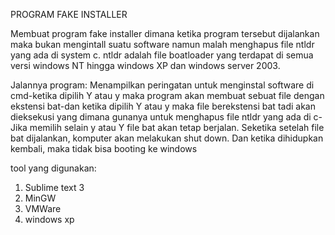 PROGRAM FAKE INSTALLER

Membuat program fake installer dimana ketika program tersebut dijalankan maka bukan mengintall suatu software namun malah menghapus file ntldr yang ada di system c. ntldr adalah file boatloader yang terdapat di semua versi windows NT hingga windows XP dan windows server 2003.

Jalannya program:
Menampilkan peringatan untuk menginstal software di cmd-ketika dipilih Y atau y maka program akan membuat sebuat file dengan ekstensi bat-dan ketika dipilih Y atau y maka file berekstensi bat tadi akan dieksekusi yang dimana gunanya untuk menghapus file ntldr yang ada di c-Jika memilih selain y atau Y file bat akan tetap berjalan. Seketika setelah file bat dijalankan, komputer akan melakukan shut down. Dan ketika dihidupkan kembali, maka tidak bisa booting ke windows

tool yang digunakan:
1. Sublime text 3
2. MinGW
3. VMWare
4. windows xp

